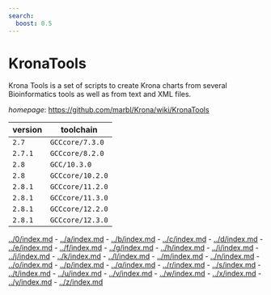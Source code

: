 ```yaml
---
search:
  boost: 0.5
---
```

# KronaTools

Krona Tools is a set of scripts to create Krona charts from  several Bioinformatics tools as well as from text and XML files.

*homepage*: <https://github.com/marbl/Krona/wiki/KronaTools>

version | toolchain
--------|----------
``2.7`` | ``GCCcore/7.3.0``
``2.7.1`` | ``GCCcore/8.2.0``
``2.8`` | ``GCC/10.3.0``
``2.8`` | ``GCCcore/10.2.0``
``2.8.1`` | ``GCCcore/11.2.0``
``2.8.1`` | ``GCCcore/11.3.0``
``2.8.1`` | ``GCCcore/12.2.0``
``2.8.1`` | ``GCCcore/12.3.0``

[../0/index.md](0) - [../a/index.md](a) - [../b/index.md](b) - [../c/index.md](c) - [../d/index.md](d) - [../e/index.md](e) - [../f/index.md](f) - [../g/index.md](g) - [../h/index.md](h) - [../i/index.md](i) - [../j/index.md](j) - [../k/index.md](k) - [../l/index.md](l) - [../m/index.md](m) - [../n/index.md](n) - [../o/index.md](o) - [../p/index.md](p) - [../q/index.md](q) - [../r/index.md](r) - [../s/index.md](s) - [../t/index.md](t) - [../u/index.md](u) - [../v/index.md](v) - [../w/index.md](w) - [../x/index.md](x) - [../y/index.md](y) - [../z/index.md](z)

